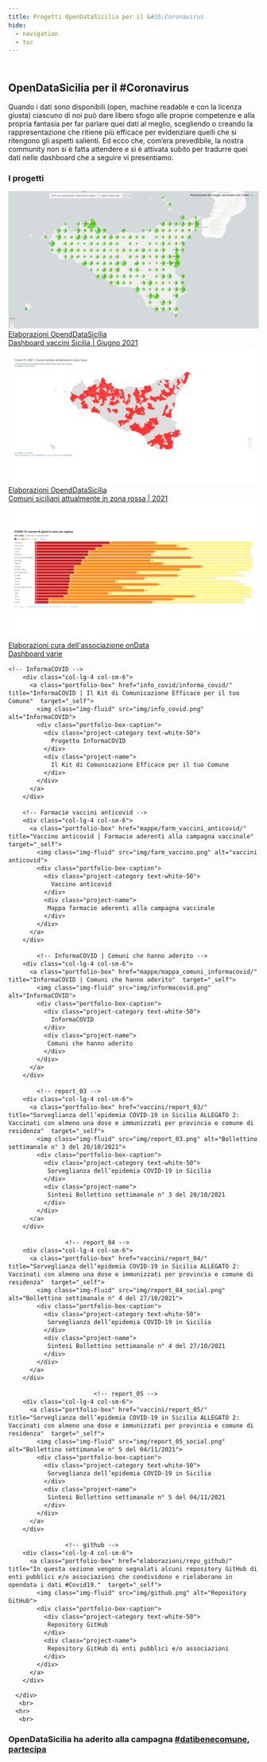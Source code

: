 ```yaml
---
title: Progetti OpenDataSicilia per il &#35;Coronavirus
hide:
  - navigation
  - toc
---
```

<style> 
.md-content__inner {padding-top: .5rem;  padding-bottom: .5rem; background-image:url({{ config.site_url}}img/covid19_sfondo.png);  background-repeat: no-repeat;  background-attachment: scroll;  background-position: center center;  background-size: contain;}
/*.md-typeset .md-content__button {display: none!important; }*/
/*.md-typeset h1, .md-typeset h2 {   display: none!important; }*/
.md-footer__inner {   display: none!important; }
.md-typeset h5 {text-transform: none!important; color: #212529!important;}
.md-typeset h3 { font-weight: bold!important; color: #212529!important;}
</style>

<body>
 <link href="stylesheets/home_page.css" rel="stylesheet">
   <section class="page-section">
    <div class="container-fluid p-0"> 
          <div class="row justify-content-center">
        <div class="col-lg-12 text-center">
          <h1> <br>OpenDataSicilia per il #Coronavirus</h1>
		  <p> Quando i dati sono disponibili (open, machine readable e con la licenza giusta) ciascuno di noi può dare libero sfogo alle proprie competenze e alla propria fantasia per far parlare quei dati al meglio, scegliendo o creando la rappresentazione che ritiene più efficace per evidenziare quelli che si ritengono gli aspetti salienti. Ed ecco che, com’era prevedibile, la nostra community non si è fatta attendere e si è attivata subito per tradurre quei dati nelle dashboard che a seguire vi presentiamo.</p>
		<!--  <h1> OpenDataSicilia ha aderito alla campagna <a href="https://www.datibenecomune.it/home/" title="#datibenecomune" target="_blank">#datibenecomune</a> </h1> -->
		   </div> 
		   </div>
		   </div>
   <!-- Elaborazioni -->
  <section class="page-section" id="portfolio">
    <div class="container-fluid p-0"> 
          <div class="row justify-content-center">
        <div class="col-lg-8 text-center">
          <h1>I progetti</h1>
          <div class="row no-gutters">
        <!-- Elaborazioni OpendDataSicilia -->
		<div class="col-lg-4 col-sm-6">
          <a class="portfolio-box" href="vaccini/sit_vaccini/" title="Elaborazioni OpendDataSicilia | Dashboard Vaccini Sicilia| Giugno 2021" target="_self">
            <img class="img-fluid" src="img/Guenter_01.png" alt="Elaborazioni OpendDataSicilia">
            <div class="portfolio-box-caption">
              <div class="project-category text-white-50">
                Elaborazioni OpendDataSicilia
              </div>
              <div class="project-name">
                Dashboard vaccini Sicilia | Giugno 2021
              </div>
            </div>
          </a>
        </div>
	<!--Elaborazioni OpendDataSicilia zone rosse  -->
        <div class="col-lg-4 col-sm-6">
          <a class="portfolio-box" href="elaborazioni/ods/" title="Elaborazioni OpendDataSicilia | Comuni siciliani attualmente in zona rossa | 2021"  target="_self">
            <img class="img-fluid" src="img/zone_rosse.png" alt="InformaCOVID">
            <div class="portfolio-box-caption">
              <div class="project-category text-white-50">
                Elaborazioni OpendDataSicilia
              </div>
              <div class="project-name">
                Comuni siciliani attualmente in zona rossa | 2021
              </div>
            </div>
          </a>
        </div>		
	<!-- onData -->
        <div class="col-lg-4 col-sm-6">
          <a class="portfolio-box" href="elaborazioni/ondata/" title="Elaborazioni associazione onData | Dashboard varie"  target="_self">
            <img class="img-fluid" src="img/elaborazioni_ondata.png" alt="Elaborazioni associazione onData">
            <div class="portfolio-box-caption">
              <div class="project-category text-white-50">
                Elaborazioni cura dell'associazione onData
              </div>
              <div class="project-name">
                Dashboard varie
              </div>
            </div>
          </a>
        </div>
	
	<!-- InformaCOVID -->
        <div class="col-lg-4 col-sm-6">
          <a class="portfolio-box" href="info_covid/informa_covid/" title="InformaCOVID | Il Kit di Comunicazione Efficace per il tuo Comune"  target="_self">
            <img class="img-fluid" src="img/info_covid.png" alt="InformaCOVID">
            <div class="portfolio-box-caption">
              <div class="project-category text-white-50">
                Progetto InformaCOVID
              </div>
              <div class="project-name">
                Il Kit di Comunicazione Efficace per il tuo Comune
              </div>
            </div>
          </a>
        </div>
		
		<!-- Farmacie vaccini anticovid -->
        <div class="col-lg-4 col-sm-6">
          <a class="portfolio-box" href="mappe/farm_vaccini_anticovid/" title="Vaccino anticovid | Farmacie aderenti alla campagna vaccinale"  target="_self">
            <img class="img-fluid" src="img/farm_vaccino.png" alt="vaccini anticovid">
            <div class="portfolio-box-caption">
              <div class="project-category text-white-50">
                Vaccino anticovid 
              </div>
              <div class="project-name">
               Mappa farmacie aderenti alla campagna vaccinale
              </div>
            </div>
          </a>
        </div>	
		
			<!-- InformaCOVID | Comuni che hanno aderito -->
        <div class="col-lg-4 col-sm-6">
          <a class="portfolio-box" href="mappe/mappa_comuni_informacovid/" title="InformaCOVID | Comuni che hanno aderito"  target="_self">
            <img class="img-fluid" src="img/informacovid.png" alt="InformaCOVID">
            <div class="portfolio-box-caption">
              <div class="project-category text-white-50">
                InformaCOVID
              </div>
              <div class="project-name">
               Comuni che hanno aderito
              </div>
            </div>
          </a>
        </div>		
		
			<!-- report_03 -->
        <div class="col-lg-4 col-sm-6">
          <a class="portfolio-box" href="vaccini/report_03/" title="Sorveglianza dell’epidemia COVID-19 in Sicilia ALLEGATO 2: Vaccinati con almeno una dose e immunizzati per provincia e comune di residenza"  target="_self">
            <img class="img-fluid" src="img/report_03.png" alt="Bollettino settimanale n° 3 del 20/10/2021">
            <div class="portfolio-box-caption">
              <div class="project-category text-white-50">
               Sorveglianza dell’epidemia COVID-19 in Sicilia
              </div>
              <div class="project-name">
               Sintesi Bollettino settimanale n° 3 del 20/10/2021
              </div>
            </div>
          </a>
        </div>
		
					<!-- report_04 -->
        <div class="col-lg-4 col-sm-6">
          <a class="portfolio-box" href="vaccini/report_04/" title="Sorveglianza dell’epidemia COVID-19 in Sicilia ALLEGATO 2: Vaccinati con almeno una dose e immunizzati per provincia e comune di residenza"  target="_self">
            <img class="img-fluid" src="img/report_04_social.png" alt="Bollettino settimanale n° 4 del 27/10/2021">
            <div class="portfolio-box-caption">
              <div class="project-category text-white-50">
               Sorveglianza dell’epidemia COVID-19 in Sicilia
              </div>
              <div class="project-name">
               Sintesi Bollettino settimanale n° 4 del 27/10/2021
              </div>
            </div>
          </a>
        </div>
		
							<!-- report_05 -->
        <div class="col-lg-4 col-sm-6">
          <a class="portfolio-box" href="vaccini/report_05/" title="Sorveglianza dell’epidemia COVID-19 in Sicilia ALLEGATO 2: Vaccinati con almeno una dose e immunizzati per provincia e comune di residenza"  target="_self">
            <img class="img-fluid" src="img/report_05_social.png" alt="Bollettino settimanale n° 5 del 04/11/2021">
            <div class="portfolio-box-caption">
              <div class="project-category text-white-50">
               Sorveglianza dell’epidemia COVID-19 in Sicilia
              </div>
              <div class="project-name">
               Sintesi Bollettino settimanale n° 5 del 04/11/2021
              </div>
            </div>
          </a>
        </div>
		
					<!-- github -->
        <div class="col-lg-4 col-sm-6">
          <a class="portfolio-box" href="elaborazioni/repo_github/" title="In questa sezione vengono segnalati alcuni repository GitHub di enti pubblici e/o associazioni che condividono e rielaborano in opendata i dati #Covid19."  target="_self">
            <img class="img-fluid" src="img/github.png" alt="Repository GitHub">
            <div class="portfolio-box-caption">
              <div class="project-category text-white-50">
               Repository GitHub
              </div>
              <div class="project-name">
               Repository GitHub di enti pubblici e/o associazioni
              </div>
            </div>
          </a>
        </div>
		
 <!-- chiude la sezione schede -->        
      </div>
	   <br>
      <hr> 
	   <br>
 <h1> OpenDataSicilia ha aderito alla campagna <a href="https://www.datibenecomune.it/home/" title="#datibenecomune" target="_blank">#datibenecomune</a>, <a href="https://www.datibenecomune.it/partecipa/" title="#datibenecomune" target="_blank">partecipa</a></h1>	  
         </div>
      </section>
  
</body>